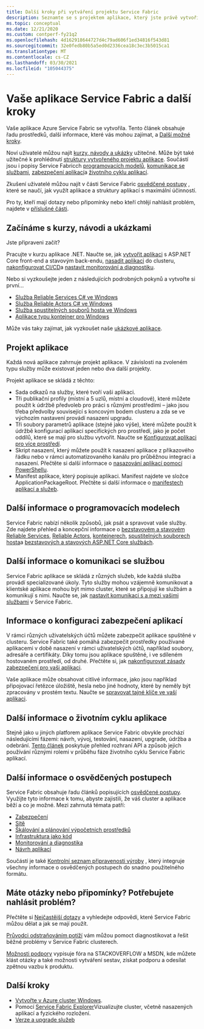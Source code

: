 ```yaml
---
title: Další kroky při vytváření projektu Service Fabric
description: Seznamte se s projektem aplikace, který jste právě vytvořili v aplikaci Visual Studio.  Naučte se vytvářet služby pomocí kurzů a získat další informace o vývoji služeb pro Service Fabric.
ms.topic: conceptual
ms.date: 12/21/2020
ms.custom: contperf-fy21q2
ms.openlocfilehash: 4d162918644727d4c79ad606f1ed34816f543d81
ms.sourcegitcommit: 32e0fedb80b5a5ed0d2336cea18c3ec3b5015ca1
ms.translationtype: MT
ms.contentlocale: cs-CZ
ms.lasthandoff: 03/30/2021
ms.locfileid: "105044375"
---
```

# <a name="your-service-fabric-application-and-next-steps"></a>Vaše aplikace Service Fabric a další kroky
Vaše aplikace Azure Service Fabric se vytvořila. Tento článek obsahuje řadu prostředků, další informace, které vás mohou zajímat, a [Další možné kroky](#next-steps).

Noví uživatelé můžou najít [kurzy, návody a ukázky](#get-started-with-tutorials-walk-throughs-and-samples) užitečné. Může být také užitečné k prohlédnutí [struktury vytvořeného projektu aplikace](#the-application-project). Součástí jsou i popisy Service Fabricch [programovacích modelů](#learn-more-about-the-programming-models), [komunikace se službami](#learn-about-service-communication), [zabezpečení aplikací](#learn-about-configuring-application-security)a [životního cyklu aplikací](#learn-about-the-application-lifecycle).

Zkušení uživatelé můžou najít v části Service Fabric [osvědčené postupy](#learn-about-best-practices) , které se naučí, jak využít aplikace a struktury aplikací s maximální účinností.

Pro ty, kteří mají dotazy nebo připomínky nebo kteří chtějí nahlásit problém, najdete v [příslušné části](#have-questions-or-feedback--need-to-report-an-issue).

## <a name="get-started-with-tutorials-walk-throughs-and-samples"></a>Začínáme s kurzy, návodi a ukázkami
Jste připraveni začít?  

Pracujte v kurzu aplikace .NET. Naučte se, jak [vytvořit aplikaci](service-fabric-tutorial-create-dotnet-app.md) s ASP.NET Core front-end a stavovým back-endu, [nasadit aplikaci](service-fabric-tutorial-deploy-app-to-party-cluster.md) do clusteru, [nakonfigurovat CI/CD](service-fabric-tutorial-deploy-app-with-cicd-vsts.md)a [nastavit monitorování a diagnostiku](service-fabric-tutorial-monitoring-aspnet.md).

Nebo si vyzkoušejte jeden z následujících podrobných pokynů a vytvořte si první...
- [Služba Reliable Services C# ve Windows](service-fabric-reliable-services-quick-start.md) 
- [Služba Reliable Actors C# ve Windows](service-fabric-reliable-actors-get-started.md) 
- [Služba spustitelných souborů hosta ve Windows](quickstart-guest-app.md) 
- [Aplikace typu kontejner pro Windows](service-fabric-get-started-containers.md) 

Může vás taky zajímat, jak vyzkoušet naše [ukázkové aplikace](/samples/browse/?products=azure).

## <a name="the-application-project"></a>Projekt aplikace
Každá nová aplikace zahrnuje projekt aplikace. V závislosti na zvoleném typu služby může existovat jeden nebo dva další projekty.

Projekt aplikace se skládá z těchto:

* Sada odkazů na služby, které tvoří vaši aplikaci.
* Tři publikační profily (místní a 5 uzlů, místní a cloudové), které můžete použít k údržbě předvoleb pro práci s různými prostředími – jako jsou třeba předvolby související s koncovým bodem clusteru a zda se ve výchozím nastavení provádí nasazení upgradu.
* Tři soubory parametrů aplikace (stejné jako výše), které můžete použít k údržbě konfigurací aplikací specifických pro prostředí, jako je počet oddílů, které se mají pro službu vytvořit. Naučte se [Konfigurovat aplikaci pro více prostředí](service-fabric-manage-multiple-environment-app-configuration.md).
* Skript nasazení, který můžete použít k nasazení aplikace z příkazového řádku nebo v rámci automatizovaného kanálu pro průběžnou integraci a nasazení. Přečtěte si další informace o [nasazování aplikací pomocí PowerShellu](service-fabric-deploy-remove-applications.md).
* Manifest aplikace, který popisuje aplikaci. Manifest najdete ve složce ApplicationPackageRoot. Přečtěte si další informace o [manifestech aplikací a služeb](service-fabric-application-model.md).

## <a name="learn-more-about-the-programming-models"></a>Další informace o programovacích modelech
Service Fabric nabízí několik způsobů, jak psát a spravovat vaše služby.  Zde najdete přehled a koncepční informace o [bezstavovém a stavovém Reliable Services](service-fabric-reliable-services-introduction.md), [Reliable Actors](service-fabric-reliable-actors-introduction.md), [kontejnerech](service-fabric-containers-overview.md), [spustitelných souborech hosta](service-fabric-guest-executables-introduction.md)a [bezstavových a stavových ASP.NET Core službách](service-fabric-reliable-services-communication-aspnetcore.md).

## <a name="learn-about-service-communication"></a>Další informace o komunikaci se službou
Service Fabric aplikace se skládá z různých služeb, kde každá služba provádí specializované úkoly. Tyto služby mohou vzájemně komunikovat a klientské aplikace mohou být mimo cluster, které se připojují ke službám a komunikují s nimi. Naučte se, jak [nastavit komunikaci s a mezi vašimi službami](service-fabric-connect-and-communicate-with-services.md) v Service Fabric. 

## <a name="learn-about-configuring-application-security"></a>Informace o konfiguraci zabezpečení aplikací
V rámci různých uživatelských účtů můžete zabezpečit aplikace spuštěné v clusteru. Service Fabric také pomáhá zabezpečit prostředky používané aplikacemi v době nasazení v rámci uživatelských účtů, například soubory, adresáře a certifikáty. Díky tomu jsou aplikace spuštěné, i ve sdíleném hostovaném prostředí, od druhé.  Přečtěte si, jak [nakonfigurovat zásady zabezpečení pro vaši aplikaci](service-fabric-application-runas-security.md).

Vaše aplikace může obsahovat citlivé informace, jako jsou například připojovací řetězce úložiště, hesla nebo jiné hodnoty, které by neměly být zpracovány v prostém textu. Naučte se [spravovat tajné klíče ve vaší aplikaci](service-fabric-application-secret-management.md).

## <a name="learn-about-the-application-lifecycle"></a>Další informace o životním cyklu aplikace
Stejně jako u jiných platforem aplikace Service Fabric obvykle prochází následujícími fázemi: návrh, vývoj, testování, nasazení, upgrade, údržba a odebrání. [Tento článek](service-fabric-application-lifecycle.md) poskytuje přehled rozhraní API a způsob jejich používání různými rolemi v průběhu fáze životního cyklu Service Fabric aplikací.

## <a name="learn-about-best-practices"></a>Další informace o osvědčených postupech
Service Fabric obsahuje řadu článků popisujících [osvědčené postupy](./service-fabric-best-practices-security.md). Využijte tyto informace k tomu, abyste zajistili, že váš cluster a aplikace běží a co je možné.
Mezi zahrnutá témata patří:
* [Zabezpečení](./service-fabric-best-practices-security.md)
* [Sítě](./service-fabric-best-practices-networking.md)
* [Škálování a plánování výpočetních prostředků](./service-fabric-best-practices-capacity-scaling.md)
* [Infrastruktura jako kód](./service-fabric-best-practices-infrastructure-as-code.md)
* [Monitorování a diagnostika](./service-fabric-best-practices-monitoring.md)
* [Návrh aplikací](./service-fabric-best-practices-applications.md)

Součástí je také [Kontrolní seznam připravenosti výroby](./service-fabric-production-readiness-checklist.md) , který integruje všechny informace o osvědčených postupech do snadno použitelného formátu.

## <a name="have-questions-or-feedback--need-to-report-an-issue"></a>Máte otázky nebo připomínky?  Potřebujete nahlásit problém?
Přečtěte si [Nejčastější dotazy](service-fabric-common-questions.md) a vyhledejte odpovědi, které Service Fabric můžou dělat a jak se mají použít.

[Průvodci odstraňováním potíží](https://github.com/Azure/Service-Fabric-Troubleshooting-Guides) vám můžou pomoct diagnostikovat a řešit běžné problémy v Service Fabric clusterech.

[Možnosti podpory](service-fabric-support.md) vypisuje fóra na STACKOVERFLOW a MSDN, kde můžete klást otázky a také možnosti vytváření sestav, získat podporu a odesílat zpětnou vazbu k produktu.


## <a name="next-steps"></a>Další kroky
- [Vytvořte v Azure cluster Windows](service-fabric-tutorial-create-vnet-and-windows-cluster.md).
- Pomocí [Service Fabric Explorer](service-fabric-visualizing-your-cluster.md)Vizualizujte cluster, včetně nasazených aplikací a fyzického rozložení.
- [Verze a upgrade služeb](service-fabric-application-upgrade-tutorial.md)